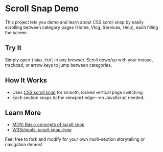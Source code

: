 # Scroll Snap Demo

This project lets you demo and learn about CSS scroll snap by easily scrolling between category pages (Home, Vlog, Services, Help), each filling the screen.

## Try It

Simply open `index.html` in any browser. Scroll down/up with your mouse, trackpad, or arrow keys to jump between categories.

## How It Works

- Uses [CSS scroll snap](https://developer.mozilla.org/en-US/docs/Web/CSS/CSS_scroll_snap/Basic_concepts) for smooth, locked vertical page switching.
- Each section snaps to the viewport edge—no JavaScript needed.

## Learn More

- [MDN: Basic concepts of scroll snap](https://developer.mozilla.org/en-US/docs/Web/CSS/CSS_scroll_snap/Basic_concepts)
- [W3Schools: scroll-snap-type](https://www.w3schools.com/cssref/css_pr_scroll-snap-type.php)

Feel free to fork and modify for your own multi-section storytelling or navigation demos!
